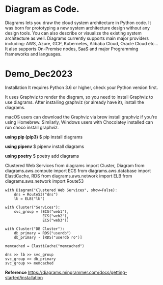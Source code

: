 # Diagram as Code.

Diagrams lets you draw the cloud system architecture in Python code. It was born for prototyping a new system architecture design without any design tools. You can also describe or visualize the existing system architecture as well. Diagrams currently supports main major providers including: AWS, Azure, GCP, Kubernetes, Alibaba Cloud, Oracle Cloud etc... It also supports On-Premise nodes, SaaS and major Programming frameworks and languages.

# Demo_Dec2023
Installation
It requires Python 3.6 or higher, check your Python version first.

It uses Graphviz to render the diagram, so you need to install Graphviz to use diagrams. After installing graphviz (or already have it), install the diagrams.

macOS users can download the Graphviz via brew install graphviz if you're using Homebrew. Similarly, Windows users with Chocolatey installed can run choco install graphviz.

**using pip (pip3)**
$ pip install diagrams

**using pipenv**
$ pipenv install diagrams

**using poetry**
$ poetry add diagrams

Clustered Web Services
from diagrams import Cluster, Diagram
from diagrams.aws.compute import ECS
from diagrams.aws.database import ElastiCache, RDS
from diagrams.aws.network import ELB
from diagrams.aws.network import Route53

    with Diagram("Clustered Web Services", show=False):
        dns = Route53("dns")
        lb = ELB("lb")

    with Cluster("Services"):
        svc_group = [ECS("web1"),
                     ECS("web2"),
                     ECS("web3")]

    with Cluster("DB Cluster"):
        db_primary = RDS("userdb")
        db_primary - [RDS("userdb ro")]

    memcached = ElastiCache("memcached")

    dns >> lb >> svc_group
    svc_group >> db_primary
    svc_group >> memcached

   

 **Reference**  https://diagrams.mingrammer.com/docs/getting-started/installation
